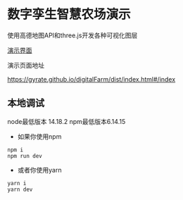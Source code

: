 # 数字孪生智慧农场演示

使用高德地图API和three.js开发各种可视化图层

[演示界面](/digitalFarm/dist/demo.gif)

演示页面地址

https://gyrate.github.io/digitalFarm/dist/index.html#/index

## 本地调试
node最低版本 14.18.2
npm最低版本6.14.15

* 如果你使用npm
```shell
npm i  
npm run dev
```
* 或者你使用yarn
```shell
yarn i
yarn dev
```